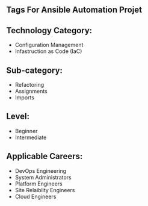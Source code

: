 ## Tags For Ansible Automation Projet

## Technology Category:
- Configuration Management
- Infastruction as Code (IaC)


## Sub-category:
- Refactoring
- Assignments
- Imports

## Level:
- Beginner
- Intermediate

  

## Applicable Careers:
- DevOps Engineering
- System Administrators
- Platform Engineers
- Site Relaiblity Engineers
- Cloud Engineers
